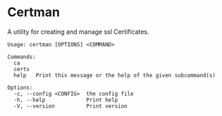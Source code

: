 # Certman
A utility for creating and manage ssl Certificates.

```
Usage: certman [OPTIONS] <COMMAND>

Commands:
  ca
  certs
  help   Print this message or the help of the given subcommand(s)

Options:
  -c, --config <CONFIG>  the config file
  -h, --help             Print help
  -V, --version          Print version
```
